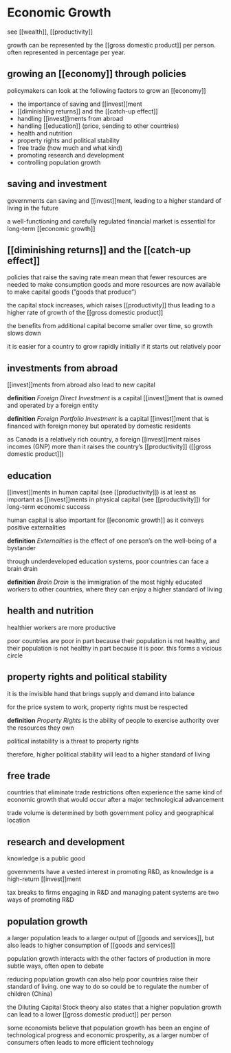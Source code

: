 # Economic Growth

see [[wealth]], [[productivity]]

growth can be represented by the [[gross domestic product]] per person. often represented in percentage per year.

## growing an [[economy]] through policies

policymakers can look at the following factors to grow an [[economy]]

- the importance of saving and [[invest]]ment
- [[diminishing returns]] and the [[catch-up effect]]
- handling [[invest]]ments from abroad
- handling [[education]] (price, sending to other countries)
- health and nutrition
- property rights and political stability
- free trade (how much and what kind)
- promoting research and development
- controlling population growth

## saving and investment

governments can saving and [[invest]]ment, leading to a higher standard of living in the future

a well-functioning and carefully regulated financial market is essential for long-term [[economic growth]]

## [[diminishing returns]] and the [[catch-up effect]]

policies that raise the saving rate mean mean that fewer resources are needed to make consumption goods and more resources are now available to make capital goods (”goods that produce”)

the capital stock increases, which raises [[productivity]] thus leading to a higher rate of growth of the [[gross domestic product]]

the benefits from additional capital become smaller over time, so growth slows down

it is easier for a country to grow rapidly initially if it starts out relatively poor

## investments from abroad

[[invest]]ments from abroad also lead to new capital

**definition** _Foreign Direct Investment_ is a capital [[invest]]ment that is owned and operated by a foreign entity

**definition** _Foreign Portfolio Investment_ is a capital [[invest]]ment that is financed with foreign money but operated by domestic residents

as Canada is a relatively rich country, a foreign [[invest]]ment raises incomes (GNP) more than it raises the country’s [[productivity]] ([[gross domestic product]])

## education

[[invest]]ments in human capital (see [[productivity]]) is at least as important as [[invest]]ments in physical capital (see [[productivity]]) for long-term economic success

human capital is also important for [[economic growth]] as it conveys positive externalities

**definition** _Externalities_ is the effect of one person’s on the well-being of a bystander

through underdeveloped education systems, poor countries can face a brain drain

**definition** _Brain Drain_ is the immigration of the most highly educated workers to other countries, where they can enjoy a higher standard of living

## health and nutrition

healthier workers are more productive

poor countries are poor in part because their population is not healthy, and their population is not healthy in part because it is poor. this forms a vicious circle

## property rights and political stability

it is the invisible hand that brings supply and demand into balance

for the price system to work, property rights must be respected

**definition** _Property Rights_ is the ability of people to exercise authority over the resources they own

political instability is a threat to property rights

therefore, higher political stability will lead to a higher standard of living

## free trade

countries that eliminate trade restrictions often experience the same kind of economic growth that would occur after a major technological advancement

trade volume is determined by both government policy and geographical location

## research and development

knowledge is a public good

governments have a vested interest in promoting R&D, as knowledge is a high-return [[invest]]ment

tax breaks to firms engaging in R&D and managing patent systems are two ways of promoting R&D

## population growth

a larger population leads to a larger output of [[goods and services]], but also leads to higher consumption of [[goods and services]]

population growth interacts with the other factors of production in more subtle ways, often open to debate

reducing population growth can also help poor countries raise their standard of living. one way to do so could be to regulate the number of children (China)

the Diluting Capital Stock theory also states that a higher population growth can lead to a lower [[gross domestic product]] per person

some economists believe that population growth has been an engine of technological progress and economic prosperity, as a larger number of consumers often leads to more efficient technology

